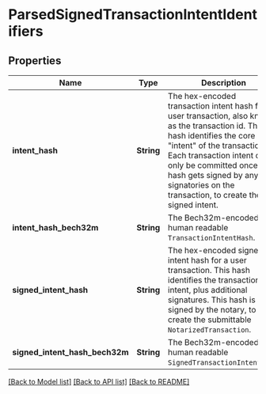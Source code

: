# ParsedSignedTransactionIntentIdentifiers

## Properties

Name | Type | Description | Notes
------------ | ------------- | ------------- | -------------
**intent_hash** | **String** | The hex-encoded transaction intent hash for a user transaction, also known as the transaction id. This hash identifies the core \"intent\" of the transaction. Each transaction intent can only be committed once. This hash gets signed by any signatories on the transaction, to create the signed intent.  | 
**intent_hash_bech32m** | **String** | The Bech32m-encoded human readable `TransactionIntentHash`. | 
**signed_intent_hash** | **String** | The hex-encoded signed intent hash for a user transaction. This hash identifies the transaction intent, plus additional signatures. This hash is signed by the notary, to create the submittable `NotarizedTransaction`.  | 
**signed_intent_hash_bech32m** | **String** | The Bech32m-encoded human readable `SignedTransactionIntentHash`. | 

[[Back to Model list]](../README.md#documentation-for-models) [[Back to API list]](../README.md#documentation-for-api-endpoints) [[Back to README]](../README.md)


